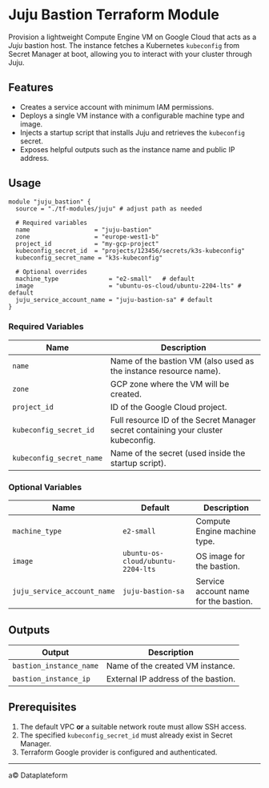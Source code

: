 # Juju Bastion Terraform Module

Provision a lightweight Compute Engine VM on Google Cloud that acts as a *Juju* bastion host. The instance fetches a Kubernetes `kubeconfig` from Secret Manager at boot, allowing you to interact with your cluster through Juju.

## Features

- Creates a service account with minimum IAM permissions.
- Deploys a single VM instance with a configurable machine type and image.
- Injects a startup script that installs Juju and retrieves the `kubeconfig` secret.
- Exposes helpful outputs such as the instance name and public IP address.

## Usage

```hcl
module "juju_bastion" {
  source = "./tf-modules/juju" # adjust path as needed

  # Required variables
  name                  = "juju-bastion"
  zone                  = "europe-west1-b"
  project_id            = "my-gcp-project"
  kubeconfig_secret_id  = "projects/123456/secrets/k3s-kubeconfig"
  kubeconfig_secret_name = "k3s-kubeconfig"

  # Optional overrides
  machine_type              = "e2-small"   # default
  image                     = "ubuntu-os-cloud/ubuntu-2204-lts" # default
  juju_service_account_name = "juju-bastion-sa" # default
}
```

### Required Variables

| Name | Description |
|------|-------------|
| `name` | Name of the bastion VM (also used as the instance resource name). |
| `zone` | GCP zone where the VM will be created. |
| `project_id` | ID of the Google Cloud project. |
| `kubeconfig_secret_id` | Full resource ID of the Secret Manager secret containing your cluster kubeconfig. |
| `kubeconfig_secret_name` | Name of the secret (used inside the startup script). |

### Optional Variables

| Name | Default | Description |
|------|---------|-------------|
| `machine_type` | `e2-small` | Compute Engine machine type. |
| `image` | `ubuntu-os-cloud/ubuntu-2204-lts` | OS image for the bastion. |
| `juju_service_account_name` | `juju-bastion-sa` | Service account name for the bastion. |

## Outputs

| Output | Description |
|--------|-------------|
| `bastion_instance_name` | Name of the created VM instance. |
| `bastion_instance_ip`   | External IP address of the bastion. |

## Prerequisites

1. The default VPC **or** a suitable network route must allow SSH access.
2. The specified `kubeconfig_secret_id` must already exist in Secret Manager.
3. Terraform Google provider is configured and authenticated.

---
a© Dataplateform 